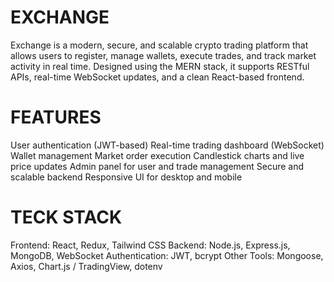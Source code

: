 # EXCHANGE
Exchange is a modern, secure, and scalable crypto trading platform that allows users to register, manage wallets, execute trades, and track market activity in real time. Designed using the MERN stack, it supports RESTful APIs, real-time WebSocket updates, and a clean React-based frontend.


# FEATURES
User authentication (JWT-based)
Real-time trading dashboard (WebSocket)
Wallet management
Market order execution
Candlestick charts and live price updates
Admin panel for user and trade management
Secure and scalable backend
Responsive UI for desktop and mobile


# TECK STACK
Frontend: React, Redux, Tailwind CSS
Backend: Node.js, Express.js, MongoDB, WebSocket
Authentication: JWT, bcrypt
Other Tools: Mongoose, Axios, Chart.js / TradingView, dotenv

